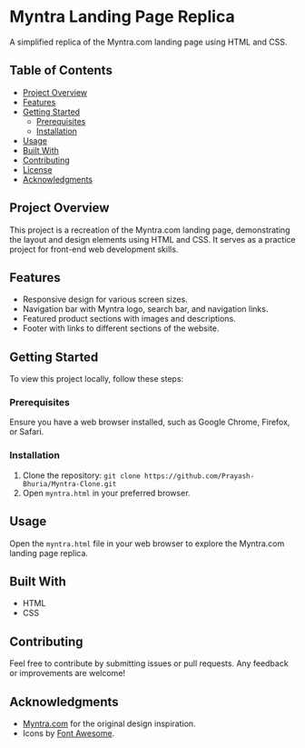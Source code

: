 # Myntra Landing Page Replica

A simplified replica of the Myntra.com landing page using HTML and CSS.

## Table of Contents

- [Project Overview](#project-overview)
- [Features](#features)
- [Getting Started](#getting-started)
  - [Prerequisites](#prerequisites)
  - [Installation](#installation)
- [Usage](#usage)
- [Built With](#built-with)
- [Contributing](#contributing)
- [License](#license)
- [Acknowledgments](#acknowledgments)

## Project Overview

This project is a recreation of the Myntra.com landing page, demonstrating the layout and design elements using HTML and CSS. It serves as a practice project for front-end web development skills.

## Features

- Responsive design for various screen sizes.
- Navigation bar with Myntra logo, search bar, and navigation links.
- Featured product sections with images and descriptions.
- Footer with links to different sections of the website.

## Getting Started

To view this project locally, follow these steps:

### Prerequisites

Ensure you have a web browser installed, such as Google Chrome, Firefox, or Safari.

### Installation

1. Clone the repository: `git clone https://github.com/Prayash-Bhuria/Myntra-Clone.git`
2. Open `myntra.html` in your preferred browser.

## Usage

Open the `myntra.html` file in your web browser to explore the Myntra.com landing page replica.

## Built With

- HTML
- CSS

## Contributing

Feel free to contribute by submitting issues or pull requests. Any feedback or improvements are welcome!

## Acknowledgments

- [Myntra.com](https://www.myntra.com/) for the original design inspiration.
- Icons by [Font Awesome](https://fontawesome.com/).
